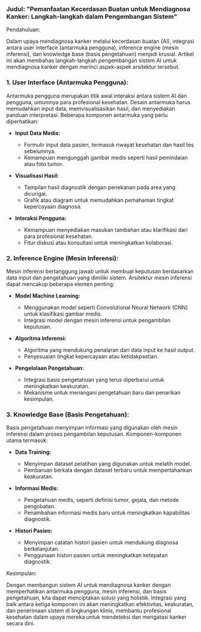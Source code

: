 ### Judul: "Pemanfaatan Kecerdasan Buatan untuk Mendiagnosa Kanker: Langkah-langkah dalam Pengembangan Sistem"

Pendahuluan:

Dalam upaya mendiagnosa kanker melalui kecerdasan buatan (AI), integrasi antara user interface (antarmuka pengguna), inference engine (mesin inferensi), dan knowledge base (basis pengetahuan) menjadi krusial. Artikel ini akan membahas langkah-langkah pengembangan sistem AI untuk mendiagnosa kanker dengan merinci aspek-aspek arsitektur tersebut.

### 1. User Interface (Antarmuka Pengguna):

Antarmuka pengguna merupakan titik awal interaksi antara sistem AI dan pengguna, umumnya para profesional kesehatan. Desain antarmuka harus memudahkan input data, memvisualisasikan hasil, dan menyediakan panduan interpretasi. Beberapa komponen antarmuka yang perlu diperhatikan:

- **Input Data Medis:**
  - Formulir input data pasien, termasuk riwayat kesehatan dan hasil tes sebelumnya.
  - Kemampuan mengunggah gambar medis seperti hasil pemindaian atau foto tumor.

- **Visualisasi Hasil:**
  - Tampilan hasil diagnostik dengan penekanan pada area yang dicurigai.
  - Grafik atau diagram untuk memudahkan pemahaman tingkat kepercayaan diagnosa.

- **Interaksi Pengguna:**
  - Kemampuan menyediakan masukan tambahan atau klarifikasi dari para profesional kesehatan.
  - Fitur diskusi atau konsultasi untuk meningkatkan kolaborasi.

### 2. Inference Engine (Mesin Inferensi):

Mesin inferensi bertanggung jawab untuk membuat keputusan berdasarkan data input dan pengetahuan yang dimiliki sistem. Arsitektur mesin inferensi dapat mencakup beberapa elemen penting:

- **Model Machine Learning:**
  - Menggunakan model seperti Convolutional Neural Network (CNN) untuk klasifikasi gambar medis.
  - Integrasi model dengan mesin inferensi untuk pengambilan keputusan.

- **Algoritma Inferensi:**
  - Algoritma yang mendukung penalaran dari data input ke hasil output.
  - Penyesuaian tingkat kepercayaan atau ketidakpastian.

- **Pengelolaan Pengetahuan:**
  - Integrasi basis pengetahuan yang terus diperbarui untuk meningkatkan keakuratan.
  - Mekanisme untuk menangani pengetahuan baru dan penarikan kesimpulan.

### 3. Knowledge Base (Basis Pengetahuan):

Basis pengetahuan menyimpan informasi yang digunakan oleh mesin inferensi dalam proses pengambilan keputusan. Komponen-komponen utama termasuk:

- **Data Training:**
  - Menyimpan dataset pelatihan yang digunakan untuk melatih model.
  - Pembaruan berkala dengan dataset terbaru untuk mempertahankan keakuratan.

- **Informasi Medis:**
  - Pengetahuan medis, seperti definisi tumor, gejala, dan metode pengobatan.
  - Penambahan informasi medis baru untuk meningkatkan kapabilitas diagnostik.

- **Histori Pasien:**
  - Menyimpan catatan histori pasien untuk mendukung diagnosa berkelanjutan.
  - Penggunaan histori pasien untuk meningkatkan ketepatan diagnostik.

Kesimpulan:

Dengan membangun sistem AI untuk mendiagnosa kanker dengan memperhatikan antarmuka pengguna, mesin inferensi, dan basis pengetahuan, kita dapat menciptakan solusi yang holistik. Integrasi yang baik antara ketiga komponen ini akan meningkatkan efektivitas, keakuratan, dan penerimaan sistem di lingkungan klinis, membantu profesional kesehatan dalam upaya mereka untuk mendeteksi dan mengatasi kanker secara dini.
